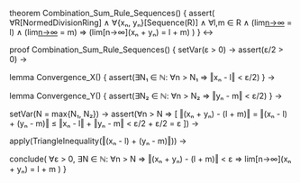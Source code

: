 theorem Combination_Sum_Rule_Sequences() {
  assert(
    ∀R[NormedDivisionRing] ∧
    ∀{xₙ, yₙ}[Sequence(R)] ∧
    ∀l,m ∈ R ∧
    (lim[n→∞](xₙ) = l) ∧
    (lim[n→∞](yₙ) = m) ⇒
    (lim[n→∞](xₙ + yₙ) = l + m)
  )
} ↔

proof Combination_Sum_Rule_Sequences() {
  setVar(ε > 0) →
  assert(ε/2 > 0) →
  
  lemma Convergence_X() {
    assert(∃N₁ ∈ ℕ: ∀n > N₁ ⇒ ‖xₙ - l‖ < ε/2)
  } →
  
  lemma Convergence_Y() {
    assert(∃N₂ ∈ ℕ: ∀n > N₂ ⇒ ‖yₙ - m‖ < ε/2)
  } →
  
  setVar(N = max{N₁, N₂}) →
  assert(∀n > N ⇒ [
    ‖(xₙ + yₙ) - (l + m)‖ = 
    ‖(xₙ - l) + (yₙ - m)‖ ≤
    ‖xₙ - l‖ + ‖yₙ - m‖ <
    ε/2 + ε/2 = ε
  ]) →
  
  apply(TriangleInequality(‖(xₙ - l) + (yₙ - m)‖)) →
  
  conclude(
    ∀ε > 0, ∃N ∈ ℕ: ∀n > N ⇒
    ‖(xₙ + yₙ) - (l + m)‖ < ε ⇒
    lim[n→∞](xₙ + yₙ) = l + m
  )
}